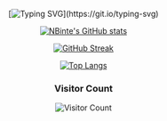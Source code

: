 <!-- ### Hi there 👋 -->

<div align="center">

[![Typing SVG](https://readme-typing-svg.herokuapp.com/?lines=Nuzhat+Binte+Islam+|+Software+Engineer;C+|+CPP+|+Java;HTML+|+CSS+|+Bootstrap;PHP+|+JavaScript;React+|+React-Bootstrap;Redux+|+React-Redux;Laravel+|+Node.js&width=500&duration=4000&center=true&vCenter=true&background="000000")](https://git.io/typing-svg)
  
</div>  
  
  
<div align="center">
  
[![NBinte's GitHub stats](https://github-readme-stats.vercel.app/api?username=nbinte&count_private=true&show_icons=true&theme=cobalt)](https://github.com/nbinte/github-readme-stats)


[![GitHub Streak](https://github-readme-streak-stats.herokuapp.com/?user=NBinte&theme=dark)](https://git.io/streak-stats)
  
</div>
 

 
<div align="center">
  
[![Top Langs](https://github-readme-stats.vercel.app/api/top-langs/?username=nbinte&langs_count=10&layout=compact)](https://github.com/nbinte/github-readme-stats)


<h3> Visitor Count </h3>

![Visitor Count](https://profile-counter.glitch.me/nbinte/count.svg)

</div>

  
<!--
**NBinte/NBinte** is a ✨ _special_ ✨ repository because its `README.md` (this file) appears on your GitHub profile.

Here are some ideas to get you started:

- 🔭 I’m currently working on ...
- 🌱 I’m currently learning ...
- 👯 I’m looking to collaborate on ...
- 🤔 I’m looking for help with ...
- 💬 Ask me about ...
- 📫 How to reach me: ...
- 😄 Pronouns: ...
- ⚡ Fun fact: ...
-->
